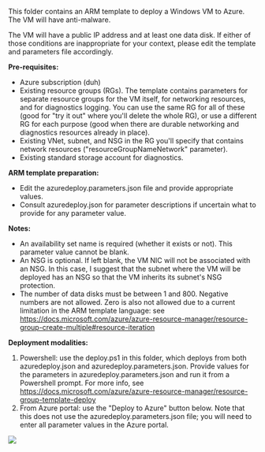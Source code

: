 This folder contains an ARM template to deploy a Windows VM to Azure. The VM will have anti-malware.

The VM will have a public IP address and at least one data disk. If either of those conditions are inappropriate for your context, please edit the template and parameters file accordingly.

__Pre-requisites:__
- Azure subscription (duh)
- Existing resource groups (RGs). The template contains parameters for separate resource groups for the VM itself, for networking resources, and for diagnostics logging. You can use the same RG for all of these (good for "try it out" where you'll delete the whole RG), or use a different RG for each purpose (good when there are durable networking and diagnostics resources already in place).
- Existing VNet, subnet, and NSG in the RG you'll specify that contains network resources ("resourceGroupNameNetwork" parameter).
- Existing standard storage account for diagnostics.

__ARM template preparation:__
- Edit the azuredeploy.parameters.json file and provide appropriate values.
- Consult azuredeploy.json for parameter descriptions if uncertain what to provide for any parameter value.

__Notes:__
- An availability set name is required (whether it exists or not). This parameter value cannot be blank.
- An NSG is optional. If left blank, the VM NIC will not be associated with an NSG. In this case, I suggest that the subnet where the VM will be deployed has an NSG so that the VM inherits its subnet's NSG protection.
- The number of data disks must be between 1 and 800. Negative numbers are not allowed. Zero is also not allowed due to a current limitation in the ARM template language: see https://docs.microsoft.com/azure/azure-resource-manager/resource-group-create-multiple#resource-iteration

__Deployment modalities:__
1. Powershell: use the deploy.ps1 in this folder, which deploys from both azuredeploy.json and azuredeploy.parameters.json. Provide values for the parameters in azuredeploy.parameters.json and run it from a Powershell prompt. For more info, see https://docs.microsoft.com/azure/azure-resource-manager/resource-group-template-deploy
2. From Azure portal: use the "Deploy to Azure" button below. Note that this does not use the azuredeploy.parameters.json file; you will need to enter all parameter values in the Azure portal.

<a href="https://portal.azure.com/#create/Microsoft.Template/uri/https%3A%2F%2Fraw.githubusercontent.com%2Fplzm%2Fazure%2Fmaster%2Farm%2FVM%2Fazuredeploy.json" target="_blank" rel="noopener">
    <img src="http://azuredeploy.net/deploybutton.png"/>
</a>